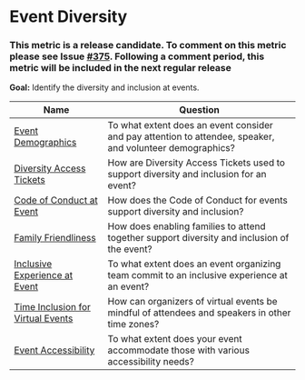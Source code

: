# Event Diversity

### This metric is a release candidate. To comment on this metric please see Issue [#375](https://github.com/chaoss/wg-diversity-inclusion/issues/375). Following a comment period, this metric will be included in the next regular release

**Goal:** Identify the diversity and inclusion at events.

Name | Question
--- | ---
[Event Demographics](event-demographics.md) | To what extent does an event consider and pay attention to attendee, speaker, and volunteer demographics?
[Diversity Access Tickets](diversity-access-tickets.md) | How are Diversity Access Tickets used to support diversity and inclusion for an event?
[Code of Conduct at Event](event-code-of-conduct.md) | How does the Code of Conduct for events support diversity and inclusion?
[Family Friendliness](family-friendly.md) | How does enabling families to attend together support diversity and inclusion of the event?
[Inclusive Experience at Event](inclusive-experience.md) | To what extent does an event organizing team commit to an inclusive experience at an event?
[Time Inclusion for Virtual Events](time-inclusion-for-virtual-events.md) | How can organizers of virtual events be mindful of attendees and speakers in other time zones?
[Event Accessibility](event-accessibility.md) | To what extent does your event accommodate those with various accessibility needs?
